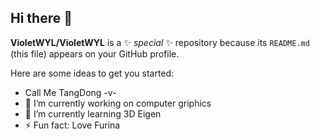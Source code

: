 ## Hi there 👋


**VioletWYL/VioletWYL** is a ✨ _special_ ✨ repository because its `README.md` (this file) appears on your GitHub profile.

Here are some ideas to get you started:

- Call Me TangDong -v-
- 🔭 I’m currently working on computer griphics
- 🌱 I’m currently learning 3D Eigen
- ⚡ Fun fact: Love Furina


